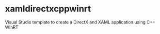 # xamldirectxcppwinrt
Visual Studio template to create a DirectX and XAML application using C++ WinRT
